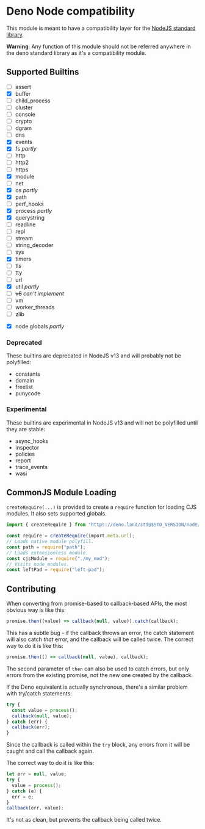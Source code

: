 # Deno Node compatibility

This module is meant to have a compatibility layer for the
[NodeJS standard library](https://nodejs.org/docs/latest-v12.x/api/).

**Warning**: Any function of this module should not be referred anywhere in the
deno standard library as it's a compatibility module.

## Supported Builtins

- [ ] assert
- [x] buffer
- [ ] child_process
- [ ] cluster
- [ ] console
- [ ] crypto
- [ ] dgram
- [ ] dns
- [x] events
- [x] fs _partly_
- [ ] http
- [ ] http2
- [ ] https
- [x] module
- [ ] net
- [x] os _partly_
- [x] path
- [ ] perf_hooks
- [x] process _partly_
- [x] querystring
- [ ] readline
- [ ] repl
- [ ] stream
- [ ] string_decoder
- [ ] sys
- [x] timers
- [ ] tls
- [ ] tty
- [ ] url
- [x] util _partly_
- [ ] ~~v8~~ _can't implement_
- [ ] vm
- [ ] worker_threads
- [ ] zlib

* [x] node globals _partly_

### Deprecated

These builtins are deprecated in NodeJS v13 and will probably not be polyfilled:

- constants
- domain
- freelist
- punycode

### Experimental

These builtins are experimental in NodeJS v13 and will not be polyfilled until
they are stable:

- async_hooks
- inspector
- policies
- report
- trace_events
- wasi

## CommonJS Module Loading

`createRequire(...)` is provided to create a `require` function for loading CJS
modules. It also sets supported globals.

```ts
import { createRequire } from "https://deno.land/std@$STD_VERSION/node/module.ts";

const require = createRequire(import.meta.url);
// Loads native module polyfill.
const path = require("path");
// Loads extensionless module.
const cjsModule = require("./my_mod");
// Visits node_modules.
const leftPad = require("left-pad");
```

## Contributing

When converting from promise-based to callback-based APIs, the most obvious way is like this:

```ts
promise.then((value) => callback(null, value)).catch(callback);
```

This has a subtle bug - if the callback throws an error, the catch statement will also catch _that_ error,
and the callback will be called twice. The correct way to do it is like this:

```ts
promise.then(() => callback(null, value), callback);
```

The second parameter of `then` can also be used to catch errors, but only errors from the existing promise,
not the new one created by the callback.

If the Deno equivalent is actually synchronous, there's a similar problem with try/catch statements:

```ts
try {
  const value = process();
  callback(null, value);
} catch (err) {
  callback(err);
}
```

Since the callback is called within the `try` block, any errors from it will be caught and call the callback again.

The correct way to do it is like this:

```ts
let err = null, value;
try {
  value = process();
} catch (e) {
  err = e;
}
callback(err, value);
```

It's not as clean, but prevents the callback being called twice.
